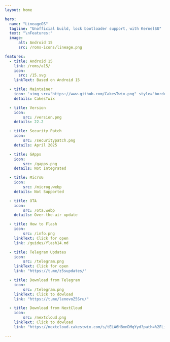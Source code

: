 ```yaml
---
layout: home

hero:
  name: "LineageOS"
  tagline: "Unofficial build, lock bootloader support, with KernelSU"
  text: "\nFeatures:"
  image:
      alt: Android 15
      src: /roms-icons/lineage.png

features:
  - title: Android 15
    link: /roms/a15/
    icon:
      src: /15.svg
    linkText: Based on Android 15

  - title: Maintainer
    icon: '<img src="https://www.github.com/CakesTwix.png" style="border-radius: 10%;"/>'
    details: CakesTwix

  - title: Version
    icon:
        src: /version.png
    details: 22.2

  - title: Security Patch
    icon:
        src: /securitypatch.png
    details: April 2025

  - title: GApps
    icon:
        src: /gapps.png
    details: Not Integrated

  - title: MicroG
    icon:
        src: /microg.webp
    details: Not Supported

  - title: OTA
    icon:
        src: /ota.webp
    details: Over-the-air update

  - title: How to Flash
    icon:
        src: /info.png
    linkText: Click for open
    link: /guides/flash14.md

  - title: Telegram Updates
    icon:
        src: /telegram.png
    linkText: Click for open
    link: "https://t.me/z5supdates/"

  - title: Download from Telegram
    icon:
        src: /telegram.png
    linkText: Click to dowload
    link: "https://t.me/lenovoZ5Sru/"

  - title: Download from NextCloud
    icon:
        src: /nextcloud.png
    linkText: Click to dowload
    link: "https://nextcloud.cakestwix.com/s/tELA6H8xnDMqYyd?path=%2FLineageOS"

---
```




